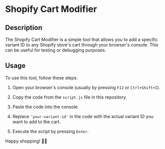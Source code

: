 # Shopify Cart Modifier

## Description

The Shopify Cart Modifier is a simple tool that allows you to add a specific variant ID to any Shopify store's cart through your browser's console. This can be useful for testing or debugging purposes.

## Usage

To use this tool, follow these steps:

1. Open your browser's console (usually by pressing `F12` or `Ctrl+Shift+I`).
2. Copy the code from the `script.js` file in this repository.
3. Paste the code into the console.

4. Replace `'your-variant-id'` in the code with the actual variant ID you want to add to the cart.
5. Execute the script by pressing `Enter`.

Happy shopping! 🛒🚀
